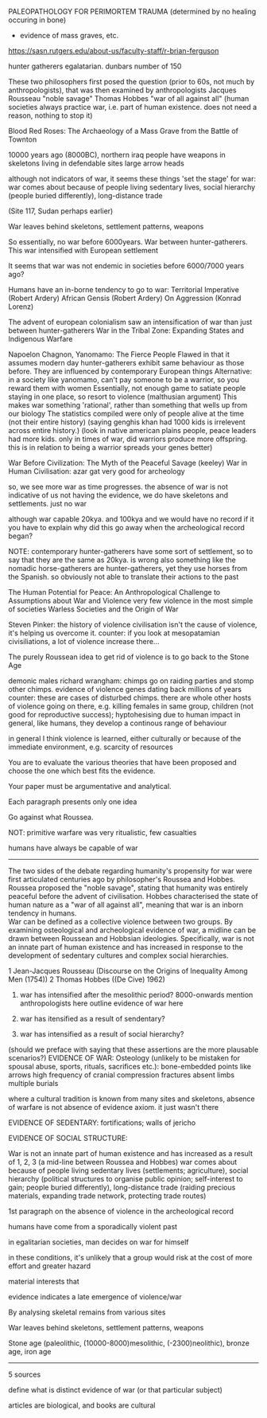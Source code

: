 <!-- SPDX-License-Identifier: zlib-acknowledgement -->
PALEOPATHOLOGY FOR PERIMORTEM TRAUMA (determined by no healing occuring in bone)
- evidence of mass graves, etc.

https://sasn.rutgers.edu/about-us/faculty-staff/r-brian-ferguson

hunter gatherers egalatarian.
dunbars number of 150

These two philosophers first posed the question (prior to 60s, not much by anthropologists), that was then examined by anthropologists
Jacques Rousseau "noble savage"
Thomas Hobbes "war of all against all" (human societies always practice war, i.e. part of human existence. does not need a reason, nothing to stop it)

Blood Red Roses: The Archaeology of a Mass Grave from the Battle of Townton

10000 years ago (8000BC), northern iraq
people have weapons in skeletons
living in defendable sites
large arrow heads

although not indicators of war, it seems these things 'set the stage' for war:
war comes about because of people living sedentary lives, social hierarchy (people buried differently), long-distance trade
 

(Site 117, Sudan perhaps earlier)

War leaves behind skeletons, settlement patterns, weapons

So essentially, no war before 6000years. War between hunter-gatherers. 
This war intensified with European settlement 

It seems that war was not endemic in societies before 6000/7000 years ago?


Humans have an in-borne tendency to go to war:
Territorial Imperative (Robert Ardery)
African Gensis (Robert Ardery)
On Aggression (Konrad Lorenz)

The advent of european colonialism saw an intensification of war than just between hunter-gatherers
War in the Tribal Zone: Expanding States and Indigenous Warfare 


Napoelon Chagnon, Yanomamo: The Fierce People
Flawed in that it assumes modern day hunter-gatherers exhibit same behaviour as those before.
They are influenced by contemporary European things
Alternative: in a society like yanomamo, can't pay someone to be a warrior, so you reward them with women
Essentially, not enough game to satiate people staying in one place, so resort to violence (malthusian argument)
This makes war something 'rational', rather than something that wells up from our biology
The statistics compiled were only of people alive at the time (not their entire history)
(saying genghis khan had 1000 kids is irrelevent across entire history.)
(look in native american plains people, peace leaders had more kids. only in times of war, did warriors produce more offspring. this is in relation to being a warrior spreads your genes better)


War Before Civilization: The Myth of the Peaceful Savage (keeley)
War in Human Civilisation: azar gat
very good for archeology

so, we see more war as time progresses.
the absence of war is not indicative of us not having the evidence, 
we do have skeletons and settlements. just no war 

although war capable 20kya. and 100kya and 
we would have no record if it you have to explain 
why did this go away when the archeological record began?

NOTE: contemporary hunter-gatherers have some sort of settlement, 
so to say that they are the same as 20kya. is wrong
also something like the nomadic horse-gatherers are hunter-gatherers, 
yet they use horses from the Spanish. so obviously not able to translate their actions to the past


The Human Potential for Peace: An Anthropological Challenge to Assumptions about War and Violence
very few violence in the most simple of societies
Warless Societies and the Origin of War

Steven Pinker: the history of violence
civilisation isn't the cause of violence, it's helping us overcome it.
counter: if you look at mesopatamian civisiliations, a lot of violence increase there...

The purely Roussean idea to get rid of violence is to go back to the Stone Age 


demonic males richard wrangham:
chimps go on raiding parties and stomp other chimps. evidence of violence genes dating back millions of years
counter: these are cases of disturbed chimps. there are whole other hosts of violence going on there, e.g. killing females in same group, children (not good for reproductive success); hyptohesising due to human impact
in general, like humans, they develop a continous range of behaviour

in general I think violence is learned, either culturally or because of the immediate environment, e.g. scarcity of resources

You are to evaluate the various theories that have been proposed and choose the one
which best fits the evidence.

Your paper must be argumentative and analytical.

Each paragraph presents only one idea


Go against what Roussea.

NOT: primitive warfare was very ritualistic, few casualties

humans have always be capable of war

----------------------------------------------------
The two sides of the debate regarding humanity's propensity for war were first articulated centuries ago by philosopher's Roussea and Hobbes.
Roussea proposed the "noble savage", stating that humanity was entirely peaceful before the advent of civilisation.
Hobbes characterised the state of human nature as a "war of all against all", meaning that war is an inborn tendency in humans.  
War can be defined as a collective violence between two groups.
By examining osteological and archeological evidence of war, a midline can be drawn between Roussean and Hobbsian ideologies.
Specifically, war is not an innate part of human existence and has increased in response to the development of sedentary cultures and complex social hierarchies.

1 Jean-Jacques Rousseau (Discourse on the Origins of Inequality Among Men (1754))
2 Thomas Hobbes ((De Cive) 1962)

1. war has intensified after the mesolithic period? 8000-onwards
mention anthropologists here
outline evidence of war here

2. war has itensified as a result of sendentary?

3. war has intensified as a result of social hierarchy?


(should we preface with saying that these assertions are the more plausable scenarios?)
EVIDENCE OF WAR:
Osteology (unlikely to be mistaken for spousal abuse, sports, rituals, sacrifices etc.):
bone-embedded points like arrows
high frequency of cranial compression fractures
absent limbs
multiple burials

where a cultural tradition is known from many sites and skeletons, absence of warfare is not absence of evidence axiom. 
it just wasn't there


EVIDENCE OF SEDENTARY:
fortifications; walls of jericho

EVIDENCE OF SOCIAL STRUCTURE:





War is not an innate part of human existence and has increased as a result of
1, 2, 3 (a mid-line between Roussea and Hobbes)
war comes about because of people living sedentary lives (settlements; agriculture),
social hierarchy (political structures to organise public opinion; self-interest to gain; people buried differently), 
long-distance trade (raiding precious materials, expanding trade network, protecting trade routes)

1st paragraph on the absence of violence in the archeological record

humans have come from a sporadically violent past

in egalitarian societies, man decides on war for himself

in these conditions, it's unlikely that a group would risk at the cost of more effort and greater hazard

material interests that 

evidence indicates a late emergence of violence/war

By analysing skeletal remains from various sites 

War leaves behind skeletons, settlement patterns, weapons

Stone age (paleolithic, (10000-8000)mesolithic, (-2300)neolithic), bronze age, iron age

---------------------------------------------------
5 sources

define what is distinct evidence of war (or that particular subject)

articles are biological, and books are cultural
